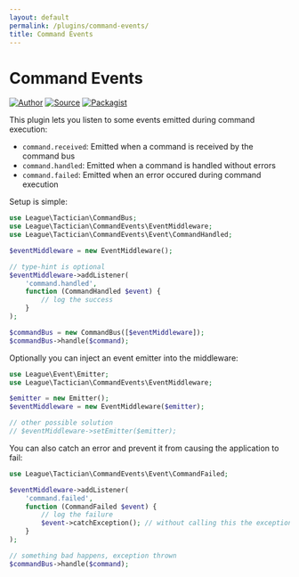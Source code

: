 ```yaml
---
layout: default
permalink: /plugins/command-events/
title: Command Events
---
```


# Command Events

[![Author](http://img.shields.io/badge/author-@sagikazarmark-blue.svg?style=flat-square)](https://twitter.com/sagikazarmark)
[![Source](http://img.shields.io/badge/source-league/tactician--command--events-blue.svg?style=flat-square)](https://github.com/thephpleague/tactician-command-events)
[![Packagist](http://img.shields.io/packagist/v/league/tactician-command-events.svg?style=flat-square)](https://packagist.org/packages/league/tactician-command-events)

This plugin lets you listen to some events emitted during command execution:

- `command.received`: Emitted when a command is received by the command bus
- `command.handled`: Emitted when a command is handled without errors
- `command.failed`: Emitted when an error occured during command execution

Setup is simple:

~~~ php
use League\Tactician\CommandBus;
use League\Tactician\CommandEvents\EventMiddleware;
use League\Tactician\CommandEvents\Event\CommandHandled;

$eventMiddleware = new EventMiddleware();

// type-hint is optional
$eventMiddleware->addListener(
	'command.handled',
	function (CommandHandled $event) {
		// log the success
	}
);

$commandBus = new CommandBus([$eventMiddleware]);
$commandBus->handle($command);
~~~

Optionally you can inject an event emitter into the middleware:

~~~ php
use League\Event\Emitter;
use League\Tactician\CommandEvents\EventMiddleware;

$emitter = new Emitter();
$eventMiddleware = new EventMiddleware($emitter);

// other possible solution
// $eventMiddleware->setEmitter($emitter);
~~~

You can also catch an error and prevent it from causing the application to fail:

~~~ php
use League\Tactician\CommandEvents\Event\CommandFailed;

$eventMiddleware->addListener(
	'command.failed',
	function (CommandFailed $event) {
		// log the failure
		$event->catchException(); // without calling this the exception will be thrown
	}
);

// something bad happens, exception thrown
$commandBus->handle($command);
~~~
